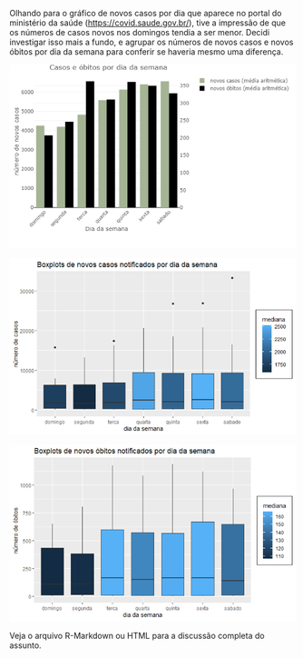 Olhando para o gráfico de novos casos por dia que aparece no portal do ministério da saúde (https://covid.saude.gov.br/), tive a impressão de que os números de casos novos nos domingos tendia  a ser menor. Decidi investigar isso mais a fundo, e agrupar os números de novos casos e novos óbitos por dia da semana para conferir se haveria mesmo uma diferença.    

![](images/cases_weekday_plotly.png)

![](images/boxplot_casos.png)

![](images/boxplot_obitos.png)


Veja o arquivo R-Markdown ou HTML para a discussão completa do assunto.
